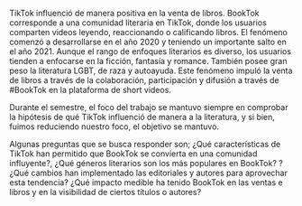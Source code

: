 TikTok influenció de manera positiva en la venta de libros. BookTok 
corresponde a una comunidad literaria en TikTok, donde los usuarios
comparten videos leyendo, reaccionando o calificando libros. El 
fenómeno comenzó a desarrollarse en el año 2020 y teniendo un importante
salto en el año 2021. Aunque el rango de enfoques literarios es 
diverso, los usuarios tienden a enfocarse en la ficción, fantasía
y romance. También posee gran peso la literatura LGBT, de raza y 
autoayuda. Este fenómeno impuló la venta de libros a través de la 
colaboración, participación y difusión a través de #BookTok en la 
plataforma de short videos.

Durante el semestre, el foco del trabajo se mantuvo siempre en 
comprobar la hipótesis de qué TikTok influenció de manera a la 
literatura, y si bien, fuimos reduciendo nuestro foco, el objetivo
se mantuvo.

Algunas preguntas que se busca responder son; ¿Qué características
de TikTok han permitido que BookTok se convierta en una comunidad influyente?,
¿Qué géneros literarios son los más populares en BookTok? ?¿Qué cambios
han implementado las editoriales y autores para aprovechar esta tendencia?
¿Qué impacto medible ha tenido BookTok en las ventas e libros y en la 
visibilidad de ciertos títulos o autores?
